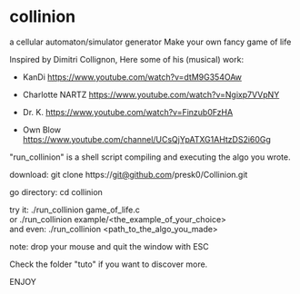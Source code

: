 # collinion

a cellular automaton/simulator generator
Make your own fancy game of life

Inspired by Dimitri Collignon,
Here some of his (musical) work:
  - KanDi
    https://www.youtube.com/watch?v=dtM9G354OAw
    
  - Charlotte NARTZ
    https://www.youtube.com/watch?v=Ngixp7VVpNY

  - Dr. K.
    https://www.youtube.com/watch?v=Finzub0FzHA

  - Own Blow
    https://www.youtube.com/channel/UCsQjYpATXG1AHtzDS2i60Gg

"run_collinion" is a shell script compiling and executing the algo you wrote.

download:
    git clone https://git@github.com/presk0/Collinion.git

go directory:
    cd collinion 

try it:
              ./run_collinion game_of_life.c \
or            ./run_collinion example/<the_example_of_your_choice> \
and even:     ./run_collinion <path_to_the_algo_you_made>

note: drop your mouse and quit the window with ESC

Check the folder "tuto" if you want to discover more.

ENJOY

